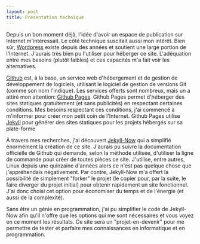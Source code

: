 ```yaml
---
layout: post
title: Présentation technique
---
```


Depuis un bon moment déjà, l'idée d'avoir un espace de publication sur Internet m'intéressait. Le côté technique suscitait aussi mon intérêt. Bien sûr, [Wordpress](https://www.wordpress.com) existe depuis des années et soutient une large portion de l'Internet. J'aurais très bien pu l'utiliser pour héberger ce site. L'adéquation entre mes besoins (plutôt faibles) et ces capacités m'a fait voir les alternatives. 

[Github](https://www.github.com) est, à la base, un service web d'hébergement et de gestion de développement de logiciels, utilisant le logiciel de gestion de versions Git (comme son nom l'indique). Les services offerts sont nombreux, mais un a attiré mon attention: [Github Pages](https://pages.github.com/). Github Pages permet d'héberger des sites statiques gratuitement (et sans publicités) en respectant certaines conditions. Mes besoins respectant ces conditions, j'ai commencé à m'informer pour créer mon petit coin de l'Internet. Github Pages utilise [Jekyll](https://github.com/jekyll/jekyll) pour générer des sites statiques pour les projets hébergés sur sa plate-forme

À travers mes recherches, j'ai découvert [Jekyll-Now](https://github.com/barryclark/jekyll-now) qui a simplifié énormément la création de ce site. J'aurais pu suivre la documentation officielle de Github qui demande, selon la méthode utilisée, d'utiliser la ligne de commande pour créer de toutes pièces ce site. J'utilise, entre autres, Linux depuis une quinzaine d'années alors ce n'est pas quelque chose que j'appréhendais négativement. Par contre, Jekyll-Now m'a offert la possibilité de simplement "forker" le projet (le copier pour, par la suite, le faire diverger du projet initial) pour obtenir rapidement un site fonctionnel. J'ai donc choisi cet option pour économiser du temps et de l'énergie (et aussi de la complexité).

Sans être un génie en programmation, j'ai pu simplifier le code de Jekyll-Now afin qu'il n'offre que les options qui me sont nécessaires et vous voyez en ce moment les résultats. Ce site sera un "projet-en-devenir" pour me permettre de tester et parfaire mes connaissances en informatique et en programmation.
